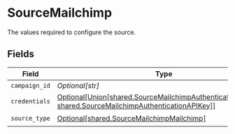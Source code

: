 # SourceMailchimp

The values required to configure the source.


## Fields

| Field                                                                                                                                                                | Type                                                                                                                                                                 | Required                                                                                                                                                             | Description                                                                                                                                                          |
| -------------------------------------------------------------------------------------------------------------------------------------------------------------------- | -------------------------------------------------------------------------------------------------------------------------------------------------------------------- | -------------------------------------------------------------------------------------------------------------------------------------------------------------------- | -------------------------------------------------------------------------------------------------------------------------------------------------------------------- |
| `campaign_id`                                                                                                                                                        | *Optional[str]*                                                                                                                                                      | :heavy_minus_sign:                                                                                                                                                   | N/A                                                                                                                                                                  |
| `credentials`                                                                                                                                                        | [Optional[Union[shared.SourceMailchimpAuthenticationOAuth20, shared.SourceMailchimpAuthenticationAPIKey]]](undefined/models/shared/sourcemailchimpauthentication.md) | :heavy_minus_sign:                                                                                                                                                   | N/A                                                                                                                                                                  |
| `source_type`                                                                                                                                                        | [Optional[shared.SourceMailchimpMailchimp]](undefined/models/shared/sourcemailchimpmailchimp.md)                                                                     | :heavy_check_mark:                                                                                                                                                   | N/A                                                                                                                                                                  |